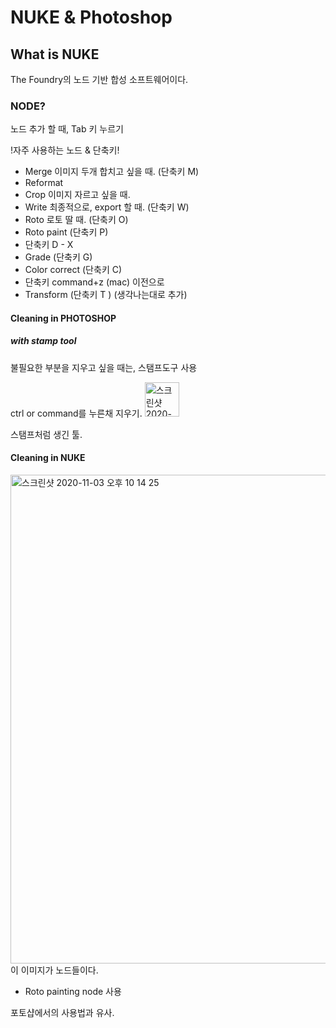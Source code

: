 # NUKE & Photoshop
## What is NUKE
The Foundry의 노드 기반 합성 소프트웨어이다.

### NODE?
노드 추가 할 때, Tab 키 누르기

!자주 사용하는 노드 & 단축키!
- Merge 이미지 두개 합치고 싶을 때. (단축키 M)
- Reformat 
- Crop 이미지 자르고 싶을 때.
- Write 최종적으로, export 할 때. (단축키 W)
- Roto 로토 딸 때. (단축키 O)
- Roto paint (단축키 P)
- 단축키 D - X
- Grade (단축키 G)
- Color correct (단축키 C)
- 단축키 command+z (mac) 이전으로
- Transform (단축키 T )
(생각나는대로 추가)

#### Cleaning in PHOTOSHOP
##### with stamp tool
불필요한 부분을 지우고 싶을 때는, 스탬프도구 사용

ctrl or command를 누른채 지우기.
<img width="55" alt="스크린샷 2020-11-03 오후 10 09 56" src="https://user-images.githubusercontent.com/70870803/97989765-580e8500-1e22-11eb-8778-6a78d1bb366a.png">

스탬프처럼 생긴 툴.

#### Cleaning in NUKE
<img width="782" alt="스크린샷 2020-11-03 오후 10 14 25" src="https://user-images.githubusercontent.com/70870803/97989789-6066c000-1e22-11eb-86b7-c60f5cba5c68.png">
이 이미지가 노드들이다.

- Roto painting node 사용

포토샵에서의 사용법과 유사.
